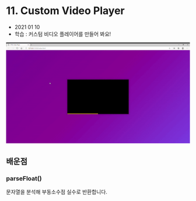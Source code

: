 # 11. Custom Video Player

- 2021 01 10
- 학습 : 커스텀 비디오 플레이어를 만들어 봐요!

![](../image/11.gif)

## 배운점

### **parseFloat()**

문자열을 분석해 부동소수점 실수로 반환합니다.

